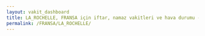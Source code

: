 ```yaml
---
layout: vakit_dashboard
title: LA_ROCHELLE, FRANSA için iftar, namaz vakitleri ve hava durumu - ilçe/eyalet seç
permalink: /FRANSA/LA_ROCHELLE/
---
```


<script type="text/javascript">
  var GLOBAL_COUNTRY = 'FRANSA';
  var GLOBAL_CITY = 'LA_ROCHELLE';
  var GLOBAL_STATE = '';
  var lat = 72;
  var lon = 21;
</script>
